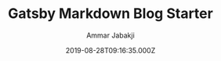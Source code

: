 ---
title: Gatsby Markdown Blog Starter
github: https://github.com/ammarjabakji/gatsby-markdown-blog-starter
demo: https://gatsby-markdown-blog-starter.netlify.app/
author: Ammar Jabakji
ssg:
  - Gatsby
cms:
  - Markdown
date: 2019-08-28T09:16:35.000Z
description: 'Gatsby Markdown Blog Starter, demo link:'
draft: true
publish_date: '2019-08-28T09:16:35Z'
update_date: '2020-03-19T16:40:27Z'
github_star: 60
github_fork: 39
---